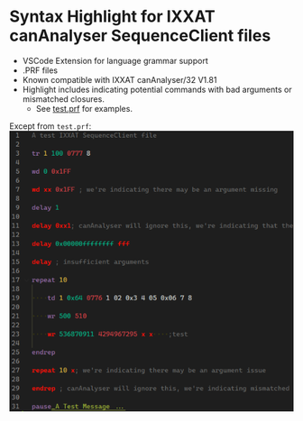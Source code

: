 # Syntax Highlight for IXXAT canAnalyser SequenceClient files

- VSCode Extension for language grammar support
- .PRF files
- Known compatible with IXXAT canAnalyser/32 V1.81
- Highlight includes indicating potential commands with bad arguments or mismatched closures.
  - See [test.prf](test.prf) for examples.

Except from `test.prf`:  
![preview rendering of test.prf](Sample.png "Except from test.prf")
